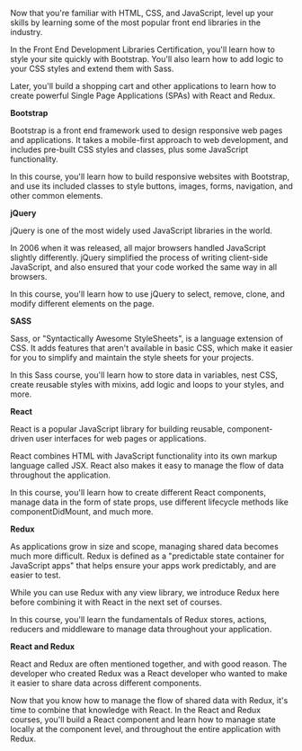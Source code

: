 Now that you're familiar with HTML, CSS, and JavaScript, level up your skills by learning some of the most popular front end libraries in the industry.

In the Front End Development Libraries Certification, you'll learn how to style your site quickly with Bootstrap. You'll also learn how to add logic to your CSS styles and extend them with Sass.

Later, you'll build a shopping cart and other applications to learn how to create powerful Single Page Applications (SPAs) with React and Redux.

**Bootstrap**

Bootstrap is a front end framework used to design responsive web pages and applications. It takes a mobile-first approach to web development, and includes pre-built CSS styles and classes, plus some JavaScript functionality.

In this course, you'll learn how to build responsive websites with Bootstrap, and use its included classes to style buttons, images, forms, navigation, and other common elements.

**jQuery**

jQuery is one of the most widely used JavaScript libraries in the world.

In 2006 when it was released, all major browsers handled JavaScript slightly differently. jQuery simplified the process of writing client-side JavaScript, and also ensured that your code worked the same way in all browsers.

In this course, you'll learn how to use jQuery to select, remove, clone, and modify different elements on the page.

**SASS**

Sass, or "Syntactically Awesome StyleSheets", is a language extension of CSS. It adds features that aren't available in basic CSS, which make it easier for you to simplify and maintain the style sheets for your projects.

In this Sass course, you'll learn how to store data in variables, nest CSS, create reusable styles with mixins, add logic and loops to your styles, and more.

**React**

React is a popular JavaScript library for building reusable, component-driven user interfaces for web pages or applications.

React combines HTML with JavaScript functionality into its own markup language called JSX. React also makes it easy to manage the flow of data throughout the application.

In this course, you'll learn how to create different React components, manage data in the form of state props, use different lifecycle methods like componentDidMount, and much more.

**Redux**

As applications grow in size and scope, managing shared data becomes much more difficult. Redux is defined as a "predictable state container for JavaScript apps" that helps ensure your apps work predictably, and are easier to test.

While you can use Redux with any view library, we introduce Redux here before combining it with React in the next set of courses.

In this course, you'll learn the fundamentals of Redux stores, actions, reducers and middleware to manage data throughout your application.

**React and Redux**

React and Redux are often mentioned together, and with good reason. The developer who created Redux was a React developer who wanted to make it easier to share data across different components.

Now that you know how to manage the flow of shared data with Redux, it's time to combine that knowledge with React. In the React and Redux courses, you'll build a React component and learn how to manage state locally at the component level, and throughout the entire application with Redux.
